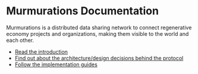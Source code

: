 # Murmurations Documentation

Murmurations is a distributed data sharing network to connect regenerative economy projects and organizations, making them visible to the world and each other.

- [Read the introduction](about)
- [Find out about the architecture/design decisions behind the protocol](about/architecture.html)
- [Follow the implementation guides](guides)
